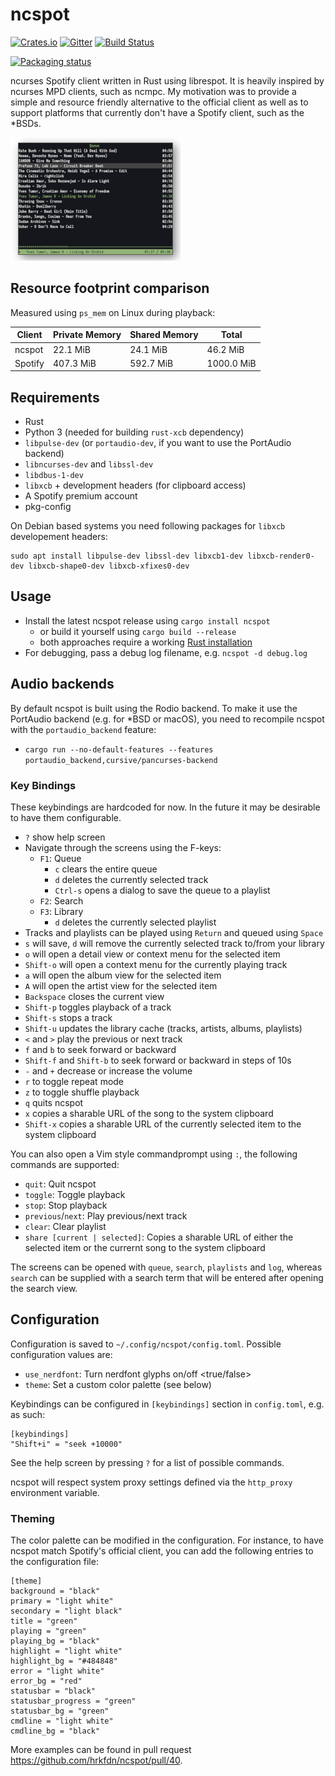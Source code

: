# ncspot

[![Crates.io](https://img.shields.io/crates/v/ncspot.svg)](https://crates.io/crates/ncspot)
[![Gitter](https://badges.gitter.im/ncspot/community.svg)](https://gitter.im/ncspot/community?utm_source=badge&utm_medium=badge&utm_campaign=pr-badge)
[![Build Status](https://travis-ci.com/hrkfdn/ncspot.svg?token=DoBH2xZ13CfuTfqgEyp7&branch=master)](https://travis-ci.com/hrkfdn/ncspot)

[![Packaging status](https://repology.org/badge/vertical-allrepos/ncspot.svg)](https://repology.org/project/ncspot/versions)

ncurses Spotify client written in Rust using librespot. It is heavily inspired
by ncurses MPD clients, such as ncmpc.  My motivation was to provide a simple
and resource friendly alternative to the official client as well as to support
platforms that currently don't have a Spotify client, such as the *BSDs.

[![Search](/screenshots/screenshot-thumb.png?raw=true)](/screenshots/screenshot.png?raw=true)

## Resource footprint comparison

Measured using `ps_mem` on Linux during playback:

| Client | Private Memory | Shared Memory | Total |
| --- | --- | --- | --- |
| ncspot | 22.1 MiB | 24.1 MiB | 46.2 MiB |
| Spotify | 407.3 MiB | 592.7 MiB | 1000.0 MiB |

## Requirements

* Rust
* Python 3 (needed for building `rust-xcb` dependency)
* `libpulse-dev` (or `portaudio-dev`, if you want to use the PortAudio backend)
* `libncurses-dev` and `libssl-dev`
* `libdbus-1-dev`
* `libxcb` + development headers (for clipboard access)
* A Spotify premium account
* pkg-config

On Debian based systems you need following packages for `libxcb` developement headers:
```
sudo apt install libpulse-dev libssl-dev libxcb1-dev libxcb-render0-dev libxcb-shape0-dev libxcb-xfixes0-dev
```


## Usage

* Install the latest ncspot release using `cargo install ncspot`
  * or build it yourself using `cargo build --release`
  * both approaches require a working [Rust installation](https://www.rust-lang.org/tools/install)
* For debugging, pass a debug log filename, e.g. `ncspot -d debug.log`

## Audio backends

By default ncspot is built using the Rodio backend.  To make it use the
PortAudio backend (e.g. for *BSD or macOS), you need to recompile ncspot with
the `portaudio_backend` feature:

* `cargo run --no-default-features --features
  portaudio_backend,cursive/pancurses-backend`

### Key Bindings

These keybindings are hardcoded for now. In the future it may be desirable to
have them configurable.

* `?` show help screen
* Navigate through the screens using the F-keys:
  * `F1`: Queue
    * `c` clears the entire queue
    * `d` deletes the currently selected track
    * `Ctrl-s` opens a dialog to save the queue to a playlist
  * `F2`: Search
  * `F3`: Library
    * `d` deletes the currently selected playlist
* Tracks and playlists can be played using `Return` and queued using `Space`
* `s` will save, `d` will remove the currently selected track to/from your
  library
* `o` will open a detail view or context menu for the selected item
* `Shift-o` will open a context menu for the currently playing track
* `a` will open the album view for the selected item
* `A` will open the artist view for the selected item
* `Backspace` closes the current view
* `Shift-p` toggles playback of a track
* `Shift-s` stops a track
* `Shift-u` updates the library cache (tracks, artists, albums, playlists)
* `<` and `>` play the previous or next track
* `f` and `b` to seek forward or backward
* `Shift-f` and `Shift-b` to seek forward or backward in steps of 10s
* `-` and `+` decrease or increase the volume
* `r` to toggle repeat mode
* `z` to toggle shuffle playback
* `q` quits ncspot
* `x` copies a sharable URL of the song to the system clipboard
* `Shift-x` copies a sharable URL of the currently selected item to the system clipboard

You can also open a Vim style commandprompt using `:`, the following commands
are supported:

* `quit`: Quit ncspot
* `toggle`: Toggle playback
* `stop`: Stop playback
* `previous`/`next`: Play previous/next track
* `clear`: Clear playlist
* `share [current | selected]`: Copies a sharable URL of either the selected item or the currernt song to the system clipboard

The screens can be opened with `queue`, `search`, `playlists` and `log`, whereas
`search` can be supplied with a search term that will be entered after opening
the search view.

## Configuration

Configuration is saved to `~/.config/ncspot/config.toml`. Possible configuration
values are:

* `use_nerdfont`: Turn nerdfont glyphs on/off <true/false>
* `theme`: Set a custom color palette (see below)

Keybindings can be configured in `[keybindings]` section in `config.toml`, e.g. as such:

```
[keybindings]
"Shift+i" = "seek +10000"
```

See the help screen by pressing `?` for a list of possible commands.

ncspot will respect system proxy settings defined via the `http_proxy`
environment variable.

### Theming

The color palette can be modified in the configuration. For instance, to have
ncspot match Spotify's official client, you can add the following entries to the
configuration file:

```
[theme]
background = "black"
primary = "light white"
secondary = "light black"
title = "green"
playing = "green"
playing_bg = "black"
highlight = "light white"
highlight_bg = "#484848"
error = "light white"
error_bg = "red"
statusbar = "black"
statusbar_progress = "green"
statusbar_bg = "green"
cmdline = "light white"
cmdline_bg = "black"
```

More examples can be found in pull request
https://github.com/hrkfdn/ncspot/pull/40.
